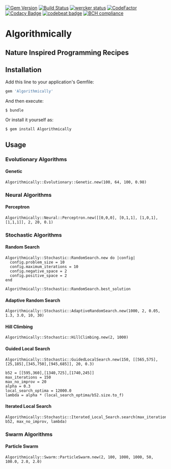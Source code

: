 [![Gem Version](https://badge.fury.io/rb/Algorithmically.svg)](https://badge.fury.io/rb/Algorithmically)
[![Build Status](https://travis-ci.org/popicic/Algorithmically.svg?branch=master)](https://travis-ci.org/popicic/Algorithmically)
[![wercker status](https://app.wercker.com/status/e456d9eec98db3773239631ea504aa2d/s/master "wercker status")](https://app.wercker.com/project/byKey/e456d9eec98db3773239631ea504aa2d)
[![CodeFactor](https://www.codefactor.io/repository/github/popicic/algorithmically/badge)](https://www.codefactor.io/repository/github/popicic/algorithmically)
[![Codacy Badge](https://api.codacy.com/project/badge/Grade/f41c60b391b6429388da223039873768)](https://www.codacy.com/app/webguruserbia/Algorithmically?utm_source=github.com&amp;utm_medium=referral&amp;utm_content=popicic/Algorithmically&amp;utm_campaign=Badge_Grade)
[![codebeat badge](https://codebeat.co/badges/bba4673e-a293-4107-847c-fdf6dcbf655b)](https://codebeat.co/projects/github-com-popicic-algorithmically-master)
[![BCH compliance](https://bettercodehub.com/edge/badge/popicic/Algorithmically?branch=master)](https://bettercodehub.com/)

# Algorithmically

## Nature Inspired Programming Recipes

## Installation

Add this line to your application's Gemfile:

```ruby
gem 'Algorithmically'
```

And then execute:

    $ bundle

Or install it yourself as:

    $ gem install Algorithmically
    
## Usage

### Evolutionary Algorithms

#### Genetic

    Algorithmically::Evolutionary::Genetic.new(100, 64, 100, 0.98)

### Neural Algorithms

#### Perceptron

    Algorithmically::Neural::Perceptron.new([[0,0,0], [0,1,1], [1,0,1], [1,1,1]], 2, 20, 0.1)

### Stochastic Algorithms
    
#### Random Search
    
    Algorithmically::Stochastic::RandomSearch.new do |config|
      config.problem_size = 10
      config.maximum_iterations = 10
      config.negative_space = 2
      config.positive_space = 2
    end

    Algorithmically::Stochastic::RandomSearch.best_solution
    
#### Adaptive Random Search

    Algorithmically::Stochastic::AdaptiveRandomSearch.new(1000, 2, 0.05, 1.3, 3.0, 10, 30)
    
#### Hill Climbing

    Algorithmically::Stochastic::HillClimbing.new(2, 1000)
    
#### Guided Local Search

    Algorithmically::Stochastic::GuidedLocalSearch.new(150, [[565,575],[25,185],[345,750],[945,685]], 20, 0.3)
    
    b52 = [[595,360],[1340,725],[1740,245]]
    max_iterations = 150
    max_no_improv = 20
    alpha = 0.3
    local_search_optima = 12000.0
    lambda = alpha * (local_search_optima/b52.size.to_f)

#### Iterated Local Search

    Algorithmically::Stochastic::Iterated_Local_Search.search(max_iterations, b52, max_no_improv, lambda)

### Swarm Algorithms

#### Particle Swarm

    Algorithmically::Swarm::ParticleSwarm.new(2, 100, 1000, 1000, 50, 100.0, 2.0, 2.0)
